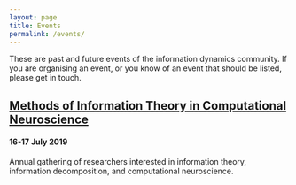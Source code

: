 ```yaml
---
layout: page
title: Events
permalink: /events/
---
```


These are past and future events of the information dynamics community. If you are organising an event, or you know of an event that should be listed, please get in touch.

## [Methods of Information Theory in Computational Neuroscience](http://www.biomed.cas.cz/~kostal/CNS2019-ITW/)
#### 16-17 July 2019
Annual gathering of researchers interested in information theory, information decomposition, and computational neuroscience.

